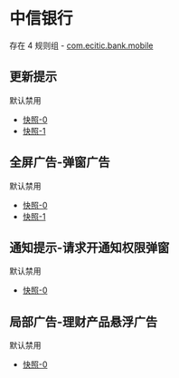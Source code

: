 # 中信银行

存在 4 规则组 - [com.ecitic.bank.mobile](/src/apps/com.ecitic.bank.mobile.ts)

## 更新提示

默认禁用

- [快照-0](https://i.gkd.li/import/12701217)
- [快照-1](https://i.gkd.li/import/12701250)

## 全屏广告-弹窗广告

默认禁用

- [快照-0](https://i.gkd.li/import/13402746)
- [快照-1](https://i.gkd.li/import/12701230)

## 通知提示-请求开通知权限弹窗

默认禁用

- [快照-0](https://i.gkd.li/import/13399102)

## 局部广告-理财产品悬浮广告

默认禁用

- [快照-0](https://i.gkd.li/import/14208637)

